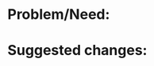 # Problem/Need:

<!-- issue # or problem description or why something should be fixed/added -->

# Suggested changes:

<!-- to make it easier to review, here's a general summary of what I did to fix it or improve it: -->

<!-- automated tests I ran (if available) -->
